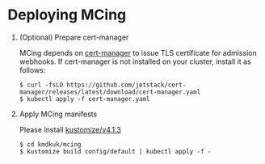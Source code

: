 # Deploying MCing

1. (Optional) Prepare cert-manager

    MCing depends on [cert-manager][] to issue TLS certificate for admission webhooks.
    If cert-manager is not installed on your cluster, install it as follows:

    ```console
    $ curl -fsLO https://github.com/jetstack/cert-manager/releases/latest/download/cert-manager.yaml
    $ kubectl apply -f cert-manager.yaml
    ```

2. Apply MCing manifests

    Please Install [kustomize/v4.1.3](https://github.com/kubernetes-sigs/kustomize/releases/tag/kustomize%2Fv4.1.3)
    ```console
    $ cd kmdkuk/mcing
    $ kustomize build config/default | kubectl apply -f -
    ```

[cert-manager]: https://cert-manager.io/
